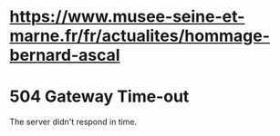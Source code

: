 # https://www.musee-seine-et-marne.fr/fr/actualites/hommage-bernard-ascal

# 504 Gateway Time-out
The server didn't respond in time.
